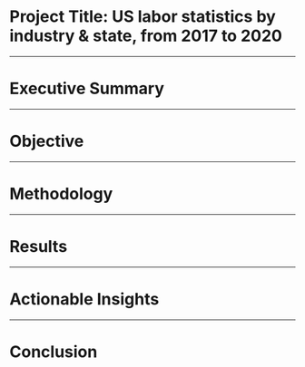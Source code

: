 # Project Title: US labor statistics by industry & state, from 2017 to 2020
-----
# Executive Summary
-----
# Objective
-----
# Methodology
-----
# Results
-----
# Actionable Insights
-----
# Conclusion
